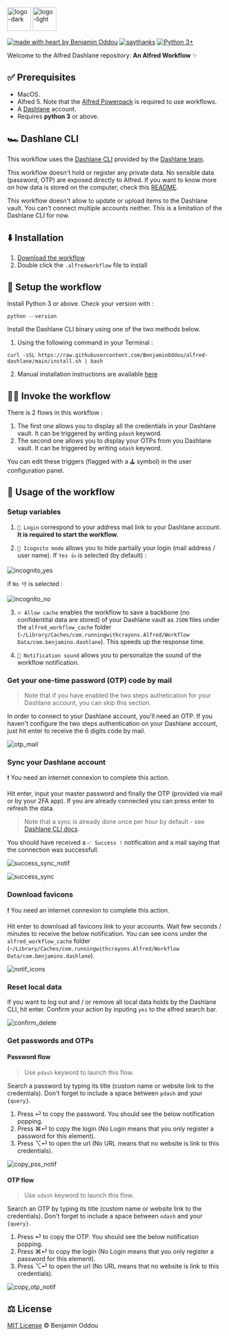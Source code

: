 <img src="public/icon_dark_mode.webp#gh-dark-mode-only" alt="logo-dark" height="55"/>
<img src="public/icon_light_mode.webp#gh-light-mode-only" alt="logo-light" height="55"/>

[![made with heart by Benjamin Oddou](https://img.shields.io/badge/made%20with%20%E2%99%A5%20by-benjamin%20oddou-2C697A.svg?style=flat)](https://github.com/BenjaminOddou)
[![saythanks](https://img.shields.io/badge/say-thanks-1D4E5E.svg?style=flat)](https://saythanks.io/to/BenjaminOddou)
[![Python 3+](https://img.shields.io/badge/python-3+-00191e.svg)](https://www.python.org/downloads/macos/)

Welcome to the Alfred Dashlane repository: **An Alfred Workflow** ✨

## ✅ Prerequisites

* MacOS.
* Alfred 5. Note that the [Alfred Powerpack](https://www.alfredapp.com/powerpack/) is required to use workflows.
* A [Dashlane](https://www.dashlane.com/fr) account.
* Requires **python 3** or above.

## 🏎️ Dashlane CLI

This workflow uses the [Dashlane CLI](https://github.com/Dashlane/dashlane-cli) provided by the [Dashlane team](https://github.com/Dashlane).

This workflow doesn't hold or register any private data. No sensible data (password, OTP) are exposed directly to Alfred. If you want to know more on how data is stored on the computer, check this [README](https://github.com/Dashlane/dashlane-cli/blob/master/src/crypto/README.md).

This workflow doesn't allow to update or upload items to the Dashlane vault. You can't connect multiple accounts neither. This is a limitation of the Dashlane CLI for now.

## ⬇️ Installation

1. [Download the workflow](https://github.com/BenjaminOddou/alfred-dashlane/releases/latest)
2. Double click the `.alfredworkflow` file to install

## 🧰 Setup the workflow

Install Python 3 or above. Check your version with :

```shell
python --version
```

Install the Dashlane CLI binary using one of the two methods below.

1. Using the following command in your Terminal :

```shell
curl -sSL https://raw.githubusercontent.com/BenjaminOddou/alfred-dashlane/main/install.sh | bash
```

2. Manual installation instructions are available [here](https://github.com/Dashlane/dashlane-cli#how-to-install-manually)

## 🧙‍♂️ Invoke the workflow

There is 2 flows in this workflow :

1. The first one allows you to display all the credentials in your Dashlane vault. It can be triggered by writing `pdash` keyword.
2. The second one allows you to display your OTPs from you Dashlane vault. It can be triggered by writing `odash` keyword.

You can edit these triggers (flagged with a `🕹️` symbol) in the user configuration panel.

## 🤖 Usage of the workflow

### Setup variables

1. `👤 Login` correspond to your address mail link to your Dashlane account. **It is required to start the workflow**.

2. `🫥 Icognito mode` allows you to hide partially your login (mail address / user name). If `Yes 👍` is selected (by default) :

![incognito_yes](public/incognito_yes.webp)

if `No 👎` is selected :

![incognito_no](public/incognito_no.webp)

3. `🔥 Allow cache` enables the workflow to save a backbone (no confidentital data are stored) of your Dashlane vault as `JSON` files under the `alfred_workflow_cache` folder (`~/Library/Caches/com.runningwithcrayons.Alfred/Workflow Data/com.benjamino.dashlane`). This speeds up the response time.

4. `🎷 Notification sound` allows you to personalize the sound of the workflow notification.

### Get your one-time password (OTP) code by mail

> Note that if you have enabled the two steps authetication for your Dashlane account, you can skip this section.

In order to connect to your Dashlane account, you'll need an OTP. If you haven't configure the two steps authentication on your Dashlane account, just hit enter to receive the 6 digits code by mail.

![otp_mail](public/otp_mail.webp)

### Sync your Dashlane account

❗ You need an internet connexion to complete this action.

Hit enter, input your master password and finally the OTP (provided via mail or by your 2FA app). If you are already connected you can press enter to refresh the data.

> Note that a sync is already done once per hour by default - see [Dashlane CLI docs](https://github.com/Dashlane/dashlane-cli).

You should have received a `✅ Success !` notification and a mail saying that the connection was successfull.

![success_sync_notif](public/success_sync_notif.webp)

![success_sync](public/success_sync.webp)

### Download favicons

❗ You need an internet connexion to complete this action.

Hit enter to download all favicons link to your accounts. Wait few seconds / minutes to receive the below notification. You can see icons under the `alfred_workflow_cache` folder (`~/Library/Caches/com.runningwithcrayons.Alfred/Workflow Data/com.benjamino.dashlane`).

![notif_icons](public/notif_icons.webp)

### Reset local data

If you want to log out and / or remove all local data holds by the Dashlane CLI, hit enter. Confirm your action by inputing `yes` to the alfred search bar.

![confirm_delete](public/confirm_delete.webp)

### Get passwords and OTPs

#### Password flow

> Use `pdash` keyword to launch this flow.

Search a password by typing its title (custom name or website link to the credentials). Don't forget to include a space between `pdash` and your `{query}`.

1. Press ⏎ to copy the password. You should see the below notification popping.
2. Press ⌘⏎ to copy the login (No Login means that you only register a password for this element).
3. Press ⌥⏎ to open the url (No URL means that no website is link to this credentials).

![copy_pss_notif](public/copy_pss_notif.webp)

#### OTP flow

> Use `odash` keyword to launch this flow.

Search an OTP by typing its title (custom name or website link to the credentials). Don't forget to include a space between `odash` and your `{query}`.

1. Press ⏎ to copy the OTP. You should see the below notification popping.
2. Press ⌘⏎ to copy the login (No Login means that you only register a password for this element).
3. Press ⌥⏎ to open the url (No URL means that no website is link to this credentials).

![copy_otp_notif](public/copy_otp_notif.webp)

## ⚖️ License

[MIT License](LICENSE) © Benjamin Oddou

